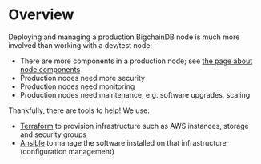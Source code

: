 # Overview

Deploying and managing a production BigchainDB node is much more involved than working with a dev/test node:

* There are more components in a production node; see [the page about node components](../nodes/node-components.html)
* Production nodes need more security
* Production nodes need monitoring
* Production nodes need maintenance, e.g. software upgrades, scaling

Thankfully, there are tools to help! We use:

* [Terraform](https://www.terraform.io/) to provision infrastructure such as AWS instances, storage and security groups
* [Ansible](https://www.ansible.com/) to manage the software installed on that infrastructure (configuration management)
